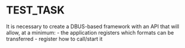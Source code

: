 # TEST_TASK
 It is necessary to create a DBUS-based framework with an API that will allow, at a minimum: - the application registers which formats can be transferred - register how to call/start it
